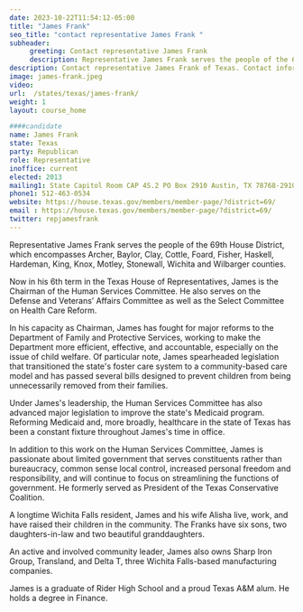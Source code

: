 ```yaml
---
date: 2023-10-22T11:54:12-05:00
title: "James Frank"
seo_title: "contact representative James Frank "
subheader:
     greeting: Contact representative James Frank
     description: Representative James Frank serves the people of the 69th House District, which encompasses Archer, Baylor, Clay, Cottle, Foard, Fisher, Haskell, Hardeman, King, Knox, Motley, Stonewall, Wichita and Wilbarger counties.
description: Contact representative James Frank of Texas. Contact information for James Frank includes email address, phone number, and mailing address.
image: james-frank.jpeg
video:
url:  /states/texas/james-frank/
weight: 1
layout: course_home

####candidate
name: James Frank
state: Texas
party: Republican
role: Representative
inoffice: current
elected: 2013
mailing1: State Capitol Room CAP 4S.2 PO Box 2910 Austin, TX 78768-2910
phone1: 512-463-0534
website: https://house.texas.gov/members/member-page/?district=69/
email : https://house.texas.gov/members/member-page/?district=69/
twitter: repjamesfrank
---
```


Representative James Frank serves the people of the 69th House District, which encompasses Archer, Baylor, Clay, Cottle, Foard, Fisher, Haskell, Hardeman, King, Knox, Motley, Stonewall, Wichita and Wilbarger counties.

Now in his 6th term in the Texas House of Representatives, James is the Chairman of the Human Services Committee. He also serves on the Defense and Veterans’ Affairs Committee as well as the Select Committee on Health Care Reform.

In his capacity as Chairman, James has fought for major reforms to the Department of Family and Protective Services, working to make the Department more efficient, effective, and accountable, especially on the issue of child welfare. Of particular note, James spearheaded legislation that transitioned the state's foster care system to a community-based care model and has passed several bills designed to prevent children from being unnecessarily removed from their families.

Under James's leadership, the Human Services Committee has also advanced major legislation to improve the state's Medicaid program. Reforming Medicaid and, more broadly, healthcare in the state of Texas has been a constant fixture throughout James's time in office.

In addition to this work on the Human Services Committee, James is passionate about limited government that serves constituents rather than bureaucracy, common sense local control, increased personal freedom and responsibility, and will continue to focus on streamlining the functions of government. He formerly served as President of the Texas Conservative Coalition.

A longtime Wichita Falls resident, James and his wife Alisha live, work, and have raised their children in the community. The Franks have six sons, two daughters-in-law and two beautiful granddaughters.

An active and involved community leader, James also owns Sharp Iron Group, Transland, and Delta T, three Wichita Falls-based manufacturing companies.

James is a graduate of Rider High School and a proud Texas A&M alum. He holds a degree in Finance.
